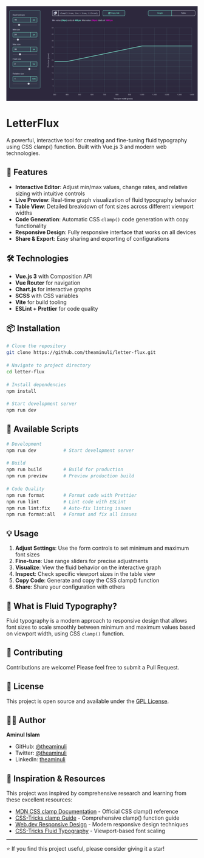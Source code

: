 <div align="center">
  <img src="https://raw.githubusercontent.com/theaminuli/letter-flux/refs/heads/main/screenshot.png" alt="letter-flux"/>
</div>

# LetterFlux

A powerful, interactive tool for creating and fine-tuning fluid typography using CSS clamp() function. Built with Vue.js 3 and modern web technologies.

## 🚀 Features

- **Interactive Editor**: Adjust min/max values, change rates, and relative sizing with intuitive controls
- **Live Preview**: Real-time graph visualization of fluid typography behavior
- **Table View**: Detailed breakdown of font sizes across different viewport widths
- **Code Generation**: Automatic CSS `clamp()` code generation with copy functionality
- **Responsive Design**: Fully responsive interface that works on all devices
- **Share & Export**: Easy sharing and exporting of configurations

## 🛠️ Technologies

- **Vue.js 3** with Composition API
- **Vue Router** for navigation
- **Chart.js** for interactive graphs
- **SCSS** with CSS variables
- **Vite** for build tooling
- **ESLint + Prettier** for code quality

## 📦 Installation

```bash
# Clone the repository
git clone https://github.com/theaminuli/letter-flux.git

# Navigate to project directory
cd letter-flux

# Install dependencies
npm install

# Start development server
npm run dev
```

## 🎯 Available Scripts

```bash
# Development
npm run dev          # Start development server

# Build
npm run build        # Build for production
npm run preview      # Preview production build

# Code Quality
npm run format       # Format code with Prettier
npm run lint         # Lint code with ESLint
npm run lint:fix     # Auto-fix linting issues
npm run format:all   # Format and fix all issues
```

## 💡 Usage

1. **Adjust Settings**: Use the form controls to set minimum and maximum font sizes
2. **Fine-tune**: Use range sliders for precise adjustments
3. **Visualize**: View the fluid behavior on the interactive graph
4. **Inspect**: Check specific viewport sizes in the table view
5. **Copy Code**: Generate and copy the CSS clamp() function
6. **Share**: Share your configuration with others

## 🎨 What is Fluid Typography?

Fluid typography is a modern approach to responsive design that allows font sizes to scale smoothly between minimum and maximum values based on viewport width, using CSS `clamp()` function.

## 🤝 Contributing

Contributions are welcome! Please feel free to submit a Pull Request.

## 📄 License

This project is open source and available under the [GPL License](LICENSE).

## 👨‍💻 Author

**Aminul Islam**

- GitHub: [@theaminuli](https://github.com/theaminuli)
- Twitter: [@theaminuli](https://twitter.com/theaminuli)
- LinkedIn: [theaminuli](https://linkedin.com/in/theaminuli)

## 🙏 Inspiration & Resources

This project was inspired by comprehensive research and learning from these excellent resources:

- [MDN CSS clamp Documentation](https://developer.mozilla.org/en-US/docs/Web/CSS/clamp) - Official CSS clamp() reference
- [CSS-Tricks clamp Guide](https://css-tricks.com/almanac/functions/c/clamp/) - Comprehensive clamp() function guide
- [Web.dev Responsive Design](https://web.dev/articles/min-max-clamp) - Modern responsive design techniques
- [CSS-Tricks Fluid Typography](https://css-tricks.com/linearly-scale-font-size-with-css-clamp-based-on-the-viewport/) - Viewport-based font scaling

---

⭐ If you find this project useful, please consider giving it a star!
